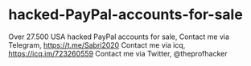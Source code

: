 # hacked-PayPal-accounts-for-sale
Over 27.500 USA hacked PayPal accounts for sale, 
Contact me via Telegram, https://t.me/Sabri2020
Contact me via icq, https://icq.im/723260559
Contact me via Twitter, @theprofhacker
